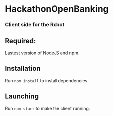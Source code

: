 # HackathonOpenBanking

### Client side for the Robot ###

## Required:

Lastest version of NodeJS and npm.

## Installation

Run ```npm install``` to install dependencies.

## Launching

Run ```npm start``` to make the client running.